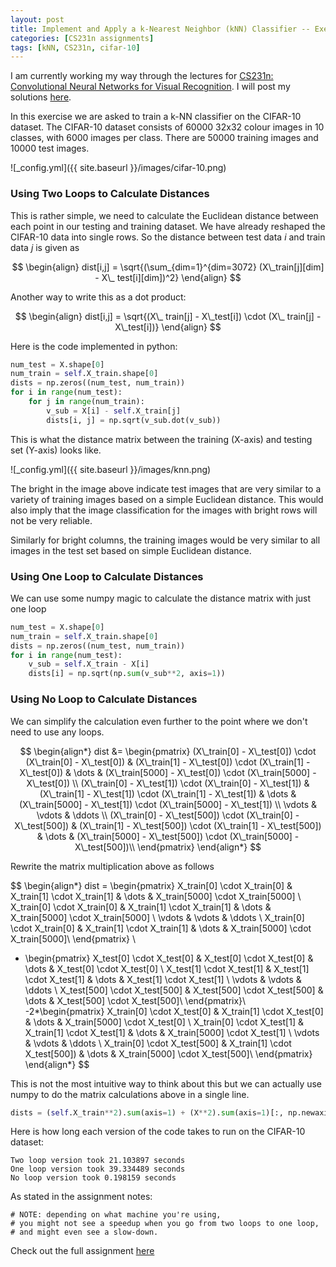 ```yaml
---
layout: post
title: Implement and Apply a k-Nearest Neighbor (kNN) Classifier -- Exercise
categories: [CS231n assignments]
tags: [kNN, CS231n, cifar-10]
---
```


<p class="message">
I am currently working my way through the lectures for 
<a href="https://www.youtube.com/watch?v=vT1JzLTH4G4&list=PL3FW7Lu3i5JvHM8ljYj-zLfQRF3EO8sYv&index=1">CS231n: Convolutional Neural Networks for Visual Recognition</a>.
I will post my solutions <a href="https://usmanr149.github.io/urmlblog/">here</a>.
</p>

In this exercise we are asked to train a k-NN classifier on the CIFAR-10 dataset. 
The CIFAR-10 dataset consists of 60000 32x32 colour images in 10 classes, 
with 6000 images per class. There are 50000 training images and 10000 test images.

![_config.yml]({{ site.baseurl }}/images/cifar-10.png)

### Using Two Loops to Calculate Distances

This is rather simple, we need to calculate the Euclidean distance between each point in 
our testing and training dataset. We have already reshaped the CIFAR-10 data into single 
rows. So the distance between test data *i* and train data *j* is given as

$$
\begin{align}
  dist[i,j] = \sqrt{(\sum_{dim=1}^{dim=3072} (X\_train[j][dim] - X\_ test[i][dim])^2}
\end{align}
$$

Another way to write this as a dot product:

$$
\begin{align}
  dist[i,j] = \sqrt{(X\_ train[j] - X\_test[i]) \cdot (X\_ train[j] - X\_test[i])}
\end{align}
$$

Here is the code implemented in python:

```python
num_test = X.shape[0]
num_train = self.X_train.shape[0]
dists = np.zeros((num_test, num_train))
for i in range(num_test):
    for j in range(num_train):
        v_sub = X[i] - self.X_train[j]
        dists[i, j] = np.sqrt(v_sub.dot(v_sub))
```

This is what the distance matrix between the training (X-axis) and testing set (Y-axis)
looks like.

![_config.yml]({{ site.baseurl }}/images/knn.png)

The bright in the image above indicate test images that are very similar to a variety 
of training images based on a simple Euclidean distance. This would also imply that the image classification for 
the images with bright rows will not be very reliable.

Similarly for bright columns, the training images would be very similar 
to all images in the test set based on simple Euclidean distance.

### Using One Loop to Calculate Distances

We can use some numpy magic to calculate the distance matrix with just one loop

```python
num_test = X.shape[0]
num_train = self.X_train.shape[0]
dists = np.zeros((num_test, num_train))
for i in range(num_test):
    v_sub = self.X_train - X[i]
    dists[i] = np.sqrt(np.sum(v_sub**2, axis=1))
```

### Using No Loop to Calculate Distances

We can simplify the calculation even further to the point where we don't need to use
any loops.

$$
\begin{align*}
  dist &= \begin{pmatrix}
(X\_train[0] - X\_test[0]) \cdot (X\_train[0] - X\_test[0]) & (X\_train[1] - X\_test[0]) \cdot (X\_train[1] - X\_test[0]) & \dots & 
(X\_train[5000] - X\_test[0]) \cdot (X\_train[5000] - X\_test[0]) \\
(X\_train[0] - X\_test[1]) \cdot (X\_train[0] - X\_test[1]) & (X\_train[1] - X\_test[1]) \cdot (X\_train[1] - X\_test[1]) & \dots & 
(X\_train[5000] - X\_test[1]) \cdot (X\_train[5000] - X\_test[1]) \\
\vdots & \vdots & \ddots \\
(X\_train[0] - X\_test[500]) \cdot (X\_train[0] - X\_test[500]) & (X\_train[1] - X\_test[500]) \cdot (X\_train[1] - X\_test[500]) & \dots 
 & (X\_train[5000] - X\_test[500]) \cdot (X\_train[5000] - X\_test[500])\\
\end{pmatrix}
\end{align*}
$$

Rewrite the matrix multiplication above as follows

$$
\begin{align*}
dist = \begin{pmatrix}
X\_train[0] \cdot X\_train[0] & X\_train[1] \cdot X\_train[1] & \dots & X\_train[5000] \cdot X\_train[5000] \\
X\_train[0] \cdot X\_train[0] & X\_train[1] \cdot X\_train[1] & \dots & 
X\_train[5000] \cdot X\_train[5000] \\
\vdots & \vdots & \ddots \\
X\_train[0] \cdot X\_train[0] & X\_train[1] \cdot X\_train[1] & \dots 
 & X\_train[5000] \cdot X\_train[5000]\\
\end{pmatrix} \\
+ \begin{pmatrix}
X\_test[0] \cdot X\_test[0] & X\_test[0] \cdot X\_test[0] & \dots & X\_test[0] \cdot X\_test[0] \\
X\_test[1] \cdot X\_test[1] & X\_test[1] \cdot X\_test[1] & \dots & X\_test[1] \cdot X\_test[1] \\
\vdots & \vdots & \ddots \\
X\_test[500] \cdot X\_test[500] & X\_test[500] \cdot X\_test[500] & \dots & X\_test[500] \cdot X\_test[500]\\
\end{pmatrix}\\
-2*\begin{pmatrix}
X\_train[0] \cdot X\_test[0] & X\_train[1] \cdot X\_test[0] & \dots & X\_train[5000] \cdot X\_test[0] \\
X\_train[0] \cdot X\_test[1] & X\_train[1] \cdot X\_test[1] & \dots & X\_train[5000] \cdot X\_test[1] \\
\vdots & \vdots & \ddots \\
X\_train[0] \cdot X\_test[500] & X\_train[1] \cdot X\_test[500]) & \dots & X\_train[5000] \cdot X\_test[500]\\
\end{pmatrix}
\end{align*}
$$

This is not the most intuitive way to think about this but we can actually use numpy 
to do the matrix calculations above in a single line.

```python
dists = (self.X_train**2).sum(axis=1) + (X**2).sum(axis=1)[:, np.newaxis] - 2*X.dot(self.X_train.T)
```

Here is how long each version of the code takes to run on the CIFAR-10 dataset:

```
Two loop version took 21.103897 seconds
One loop version took 39.334489 seconds
No loop version took 0.198159 seconds
```

As stated in the assignment notes: 

```
# NOTE: depending on what machine you're using, 
# you might not see a speedup when you go from two loops to one loop, 
# and might even see a slow-down.
```

Check out the full assignment <a href="https://github.com/usmanr149/CS231n/blob/master/assignment1/knn.ipynb" target="_blank">here</a>